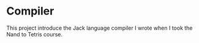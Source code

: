 # Compiler
This project introduce the Jack language compiler I wrote when I took the Nand to Tetris course.  
